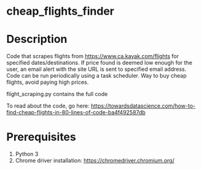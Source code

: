 # cheap_flights_finder

# Description 

Code that scrapes flights from https://www.ca.kayak.com/flights for specified dates/destinations. If price found is deemed low enough for the user, an email alert with the site URL is sent to specified email address. Code can be run periodically using a task scheduler.
Way to buy cheap flights, avoid paying high prices.

flight_scraping.py contains the full code

To read about the code, go here: https://towardsdatascience.com/how-to-find-cheap-flights-in-80-lines-of-code-ba4f492587db


# Prerequisites

1. Python 3 
2. Chrome driver installation: https://chromedriver.chromium.org/
